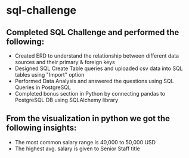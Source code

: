 # sql-challenge

## Completed SQL Challenge and performed the following:
- Created ERD to understand the relationship between different data sources and their primary & foreign keys
- Designed SQL Create Table queries and uploaded csv data into SQL tables using "Import" option
- Performed Data Analysis and answered the questions using SQL Queries in PostgreSQL
- Completed bonus section in Python by connecting pandas to PostgreSQL DB using SQLAlchemy library

## From the visualization in python we got the following insights:
- The most common salary range is 40,000 to 50,000 USD
- The highest avg. salary is given to Senior Staff title
